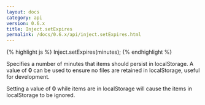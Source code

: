 ```yaml
---
layout: docs
category: api
version: 0.6.x
title: Inject.setExpires
permalink: /docs/0.6.x/api/inject.setExpires.html
---
```


{% highlight js %}
Inject.setExpires(minutes);
{% endhighlight %}

Specifies a number of minutes that items should persist in localStorage. A value of **0** can be used to ensure no files are retained in localStorage, useful for development.

Setting a value of **0** while items are in localStorage will cause the items in localStorage to be ignored.